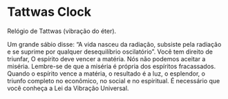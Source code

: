# Tattwas Clock
Relógio de Tattwas (vibração do éter). <br>

Um grande sábio disse: “A vida nasceu da radiação, subsiste pela radiação e se suprime por qualquer desequilíbrio oscilatório”. Você tem direito de triunfar, O espírito deve vencer a matéria. Nós não podemos aceitar a miséria. Lembre-se de que a miséria é própria dos espíritos fracassados. Quando o espírito vence a matéria, o resultado é a luz, o esplendor, o triunfo completo no econômico, no social e no espiritual. É necessário que você conheça a Lei da Vibração Universal.
